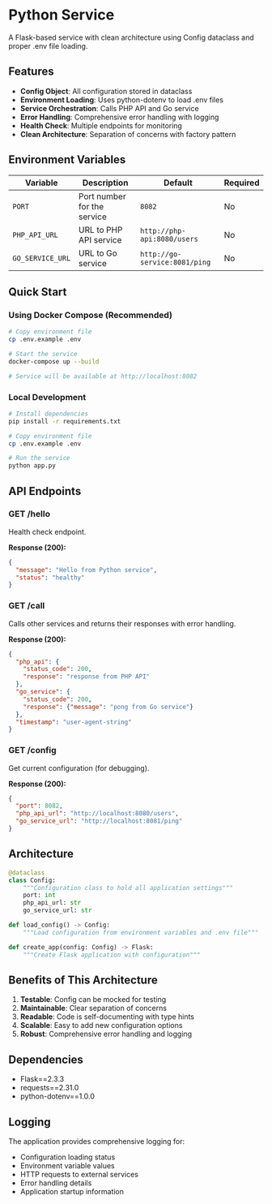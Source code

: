 # Python Service

A Flask-based service with clean architecture using Config dataclass and proper .env file loading.

## Features

- **Config Object**: All configuration stored in dataclass
- **Environment Loading**: Uses python-dotenv to load .env files
- **Service Orchestration**: Calls PHP API and Go service
- **Error Handling**: Comprehensive error handling with logging
- **Health Check**: Multiple endpoints for monitoring
- **Clean Architecture**: Separation of concerns with factory pattern

## Environment Variables

| Variable | Description | Default | Required |
|----------|-------------|---------|----------|
| `PORT` | Port number for the service | `8082` | No |
| `PHP_API_URL` | URL to PHP API service | `http://php-api:8080/users` | No |
| `GO_SERVICE_URL` | URL to Go service | `http://go-service:8081/ping` | No |

## Quick Start

### Using Docker Compose (Recommended)

```bash
# Copy environment file
cp .env.example .env

# Start the service
docker-compose up --build

# Service will be available at http://localhost:8082
```

### Local Development

```bash
# Install dependencies
pip install -r requirements.txt

# Copy environment file
cp .env.example .env

# Run the service
python app.py
```

## API Endpoints

### GET /hello
Health check endpoint.

**Response (200):**
```json
{
  "message": "Hello from Python service",
  "status": "healthy"
}
```

### GET /call
Calls other services and returns their responses with error handling.

**Response (200):**
```json
{
  "php_api": {
    "status_code": 200,
    "response": "response from PHP API"
  },
  "go_service": {
    "status_code": 200,
    "response": {"message": "pong from Go service"}
  },
  "timestamp": "user-agent-string"
}
```

### GET /config
Get current configuration (for debugging).

**Response (200):**
```json
{
  "port": 8082,
  "php_api_url": "http://localhost:8080/users",
  "go_service_url": "http://localhost:8081/ping"
}
```

## Architecture

```python
@dataclass
class Config:
    """Configuration class to hold all application settings"""
    port: int
    php_api_url: str
    go_service_url: str

def load_config() -> Config:
    """Load configuration from environment variables and .env file"""

def create_app(config: Config) -> Flask:
    """Create Flask application with configuration"""
```

## Benefits of This Architecture

1. **Testable**: Config can be mocked for testing
2. **Maintainable**: Clear separation of concerns
3. **Readable**: Code is self-documenting with type hints
4. **Scalable**: Easy to add new configuration options
5. **Robust**: Comprehensive error handling and logging

## Dependencies

- Flask==2.3.3
- requests==2.31.0
- python-dotenv==1.0.0

## Logging

The application provides comprehensive logging for:
- Configuration loading status
- Environment variable values
- HTTP requests to external services
- Error handling details
- Application startup information

